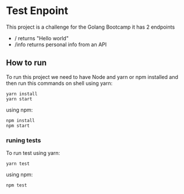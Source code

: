 # Test Enpoint
This project is a challenge for the Golang Bootcamp it has 2 endpoints 
 - / returns "Hello world"
 - /info returns personal info from an API 

## How to run
To run this project we need to have Node and yarn or npm installed and then run this commands on shell
using yarn: 
``` 
yarn install
yarn start
```

using npm:
```
npm install
npm start
```

### runing tests
To run test 
using yarn:
```
yarn test
```
using npm:
```
npm test
```
